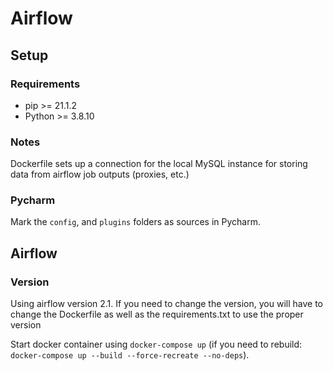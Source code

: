 # Airflow
## Setup
### Requirements
- pip >= 21.1.2
- Python >= 3.8.10
### Notes
Dockerfile sets up a connection for the local MySQL instance for storing data from airflow job outputs (proxies, etc.)

### Pycharm
Mark the `config`, and `plugins` folders as sources in Pycharm.

## Airflow
### Version
Using airflow version 2.1. If you need to change the version, you will have to change the Dockerfile as well as the requirements.txt to use the proper version

Start docker container using `docker-compose up`  (if you need to rebuild: `docker-compose up --build --force-recreate --no-deps`).